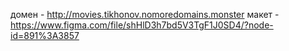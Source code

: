 домен - http://movies.tikhonov.nomoredomains.monster
макет - https://www.figma.com/file/shHlD3h7bd5V3TgF1J0SD4/?node-id=891%3A3857
